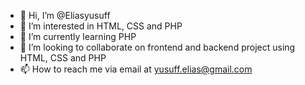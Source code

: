- 👋 Hi, I’m @Eliasyusuff
- 👀 I’m interested in HTML, CSS and PHP
- 🌱 I’m currently learning PHP
- 💞️ I’m looking to collaborate on frontend and backend project using HTML, CSS and PHP
- 📫 How to reach me via email at yusuff.elias@gmail.com

<!---
Eliasyusuff/Eliasyusuff is a ✨ special ✨ repository because its `README.md` (this file) appears on your GitHub profile.
You can click the Preview link to take a look at your changes.
--->
